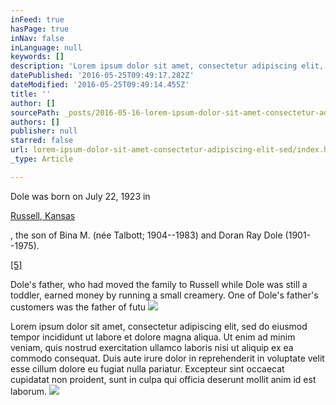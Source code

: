 ```yaml
---
inFeed: true
hasPage: true
inNav: false
inLanguage: null
keywords: []
description: 'Lorem ipsum dolor sit amet, consectetur adipiscing elit, sed do eiusmod tempor incididunt ut labore et dolore magna aliqua. Ut enim ad minim veniam, quis nostrud exercitation ullamco laboris nisi ut aliquip ex ea commodo consequat. Duis aute irure dolor in reprehenderit in voluptate velit esse cillum dolore eu fugiat nulla pariatur. Excepteur sint occaecat cupidatat non proident, sunt in culpa qui officia deserunt mollit anim id est laborum.'
datePublished: '2016-05-25T09:49:17.282Z'
dateModified: '2016-05-25T09:49:14.455Z'
title: ''
author: []
sourcePath: _posts/2016-05-16-lorem-ipsum-dolor-sit-amet-consectetur-adipiscing-elit-sed.md
authors: []
publisher: null
starred: false
url: lorem-ipsum-dolor-sit-amet-consectetur-adipiscing-elit-sed/index.html
_type: Article

---
```

Dole was born on July 22, 1923 in

[Russell, Kansas][0]

, the son of Bina M. (née Talbott; 1904--1983) and Doran Ray Dole (1901--1975).

[\[5\]][1]

Dole's father, who had moved the family to Russell while Dole was still a toddler, earned money by running a small creamery. One of Dole's father's customers was the father of futu
![](https://the-grid-user-content.s3-us-west-2.amazonaws.com/d7f36ef1-863c-4d59-af4b-11bebe1704d9.png)

Lorem ipsum dolor sit amet, consectetur adipiscing elit, sed do eiusmod tempor incididunt ut labore et dolore magna aliqua. Ut enim ad minim veniam, quis nostrud exercitation ullamco laboris nisi ut aliquip ex ea commodo consequat. Duis aute irure dolor in reprehenderit in voluptate velit esse cillum dolore eu fugiat nulla pariatur. Excepteur sint occaecat cupidatat non proident, sunt in culpa qui officia deserunt mollit anim id est laborum.
![](https://the-grid-user-content.s3-us-west-2.amazonaws.com/cee944c1-af7d-428f-821a-ed4927d5fa8d.jpg)

[0]: https://en.wikipedia.org/wiki/Russell,_Kansas "Russell, Kansas"
[1]: https://en.wikipedia.org/wiki/Bob_Dole#cite_note-5